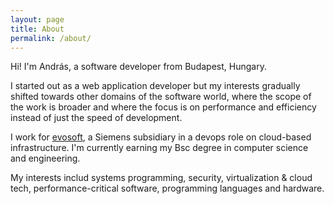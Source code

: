 ```yaml
---
layout: page
title: About
permalink: /about/
---
```


Hi! I'm András, a software developer from Budapest, Hungary.

I started out as a web application developer but my interests gradually shifted towards other domains of the software world,
where the scope of the work is broader and where the focus is on performance and efficiency instead of just the speed of development.

I work for [evosoft][evosoft], a Siemens subsidiary in a devops role on cloud-based infrastructure. I'm currently earning my Bsc degree in computer science and engineering.

My interests includ systems programming, security, virtualization & cloud tech, performance-critical software,
programming languages and hardware.


[evosoft]: https://www.evosoft.hu/
